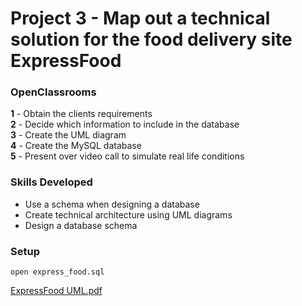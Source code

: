 # Project 3 - Map out a technical solution for the food delivery site ExpressFood
### OpenClassrooms 

 **1** - Obtain the clients requirements <br/>
 **2** - Decide which information to include in the database <br/>
 **3** - Create the UML diagram <br/>
 **4** - Create the MySQL database <br/>
 **5** - Present over video call to simulate real life conditions
 <br/>
 ### Skills Developed
 * Use a schema when designing a database
 * Create technical architecture using UML diagrams
 * Design a database schema
 
 ### Setup
 
 ```
 open express_food.sql
 
 ```
[ExpressFood UML.pdf](https://github.com/gwhi94/foodDatabase/files/2510975/ExpressFood.UML.pdf)

    
    
   
   
 
